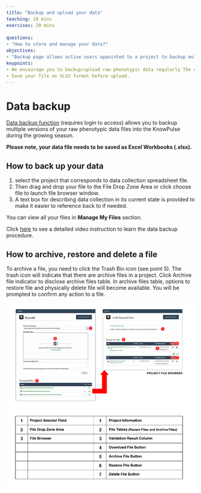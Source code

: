 ```yaml
---
title: "Backup and upload your data"
teaching: 10 mins
exercises: 20 mins
 
questions:
- "How to store and manage your data?"
objectives:
- "Backup page allows active users appointed to a project to backup multiple versions of their data collection spreadsheet file into the server before submitting them to the module through the upload data page."
keypoints:
- We encourage you to backup/upload raw phenotypic data regularly The data is expected to be raw, so do not worry about cleanning it up between backups or for upload.
- Save your file as XLSX format before upload. 
---
```


# Data backup
[Data backup function](https://knowpulse.usask.ca/phenotypes/raw/backup) (requires login to access) allows you to backup multiple versions of your raw phenotypic data files into the KnowPulse during the growing season. 

**Please note, your data file needs to be saved as Excel Workbooks (.xlsx).**

## How to back up your data
1. select the project that corresponds to data collection spreadsheet file. 
2. Then drag and drop your file to the File Drop Zone Area or click choose file to launch file browser window. 
3. A text box for describing data collection in its current state is provided to make it easier to reference back to if needed. 

You can view all your files in **Manage My Files** section.

Click [here](https://knowpulse.usask.ca/portal/sites/default/files/tutorial_files/rawpheno_videos/rawpheno_backup.mp4) to see a detailed video instruction to learn the data backup procedure.  

## How to archive, restore and delete a file
To archive a file, you need to click the Trash Bin icon (see point 5). The trash icon will indicate that there are archive files in a project. Click Archive file indicator to disclose archive files table. In archive files table, options to restore file and physically delete file will become available. You will be prompted to confirm any action to a file.

![Screenshot of main code listing](../fig/howto-upload-raw-phenotypic-data.11.png)











